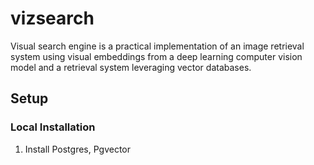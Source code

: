 # vizsearch
Visual search engine is a practical implementation of an image retrieval system using visual embeddings from a deep learning computer vision model and a retrieval system leveraging vector databases.

## Setup
### Local Installation
1. Install Postgres, Pgvector
